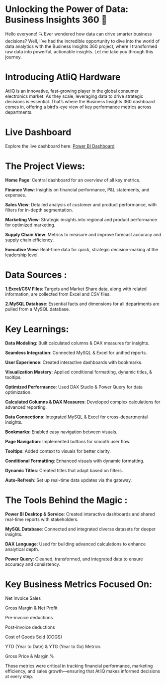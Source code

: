 # Unlocking the Power of Data: Business Insights 360 🚀

Hello everyone! 🔍 Ever wondered how data can drive smarter business decisions? Well, I’ve had the incredible opportunity to dive into the world of data analytics with the Business Insights 360 project, where I transformed raw data into powerful, actionable insights. Let me take you through this journey.

# Introducing AtliQ Hardware

AtliQ is an innovative, fast-growing player in the global consumer electronics market. As they scale, leveraging data to drive strategic decisions is essential. That’s where the Business Insights 360 dashboard comes in, offering a bird’s-eye view of key performance metrics across departments.

# Live Dashboard

Explore the live dashboard here: [Power BI Dashboard](https://app.powerbi.com/view?r=eyJrIjoiMTc3MDAxYzgtNmQ5Ny00ODdlLTg3ZmYtOTJlMTVlMmFjYWI2IiwidCI6ImM2ZTU0OWIzLTVmNDUtNDAzMi1hYWU5LWQ0MjQ0ZGM1YjJjNCJ9)



# The Project Views: 

**Home Page**: Central dashboard for an overview of all key metrics.

**Finance View**: Insights on financial performance, P&L statements, and expenses.

**Sales View**: Detailed analysis of customer and product performance, with filters for in-depth segmentation.

**Marketing View**: Strategic insights into regional and product performance for optimized marketing.

**Supply Chain View**: Metrics to measure and improve forecast accuracy and supply chain efficiency.

**Executive View**: Real-time data for quick, strategic decision-making at the leadership level.

# Data Sources :

**1.Excel/CSV Files**: Targets and Market Share data, along with related information, are collected from Excel and CSV files.

**2.MySQL Database**: Essential facts and dimensions for all departments are pulled from a MySQL database.

# Key Learnings:

**Data Modeling**: Built calculated columns & DAX measures for insights.

**Seamless Integration**: Connected MySQL & Excel for unified reports.

**User Experience**: Created interactive dashboards with bookmarks.

**Visualization Mastery**: Applied conditional formatting, dynamic titles, & tooltips.

**Optimized Performance**: Used DAX Studio & Power Query for data optimization.

**Calculated Columns & DAX Measures**: Developed complex calculations for advanced reporting.

**Data Connections**: Integrated MySQL & Excel for cross-departmental insights.

**Bookmarks**: Enabled easy navigation between visuals.

**Page Navigation**: Implemented buttons for smooth user flow.

**Tooltips**: Added context to visuals for better clarity.

**Conditional Formatting**: Enhanced visuals with dynamic formatting.

**Dynamic Titles**: Created titles that adapt based on filters.

**Auto-Refresh**: Set up real-time data updates via the gateway.

# The Tools Behind the Magic :

**Power BI Desktop & Service**: Created interactive dashboards and shared real-time reports with stakeholders.

**MySQL Database**: Connected and integrated diverse datasets for deeper insights.

**DAX Language**: Used for building advanced calculations to enhance analytical depth.

**Power Query**: Cleaned, transformed, and integrated data to ensure accuracy and consistency.

# Key Business Metrics Focused On:

Net Invoice Sales

Gross Margin & Net Profit

Pre-invoice deductions

Post-invoice deductions

Cost of Goods Sold (COGS)

YTD (Year to Date) & YTG (Year to Go) Metrics

Gross Price & Margin %

These metrics were critical in tracking financial performance, marketing efficiency, and sales growth—ensuring that AtliQ makes informed decisions at every step.
